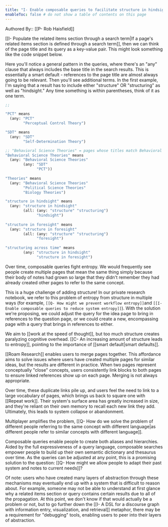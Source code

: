 ```yaml
---
title: "I- Enable composable queries to facilitate structure in hindsight"
enableToc: false # do not show a table of contents on this page
---
```

Authored By:: [[P- Rob Haisfield]]

[[I- Populate the related items section through a search term|If a page's related items section is defined through a search term]], then we can think of the page title and its query as a key-value pair. This might look something like the code snippet below.

Here you'll notice a general pattern in the queries, where there's an "any" clause that always includes the base title in the search results. This is essentially a smart default - references to the page title are almost always going to be relevant. Then you'll see additional terms. In the first example, I'm saying that a result has to include either "structure" OR "structuring" as well as "hindsight." Any time something is within parentheses, think of it as one term.

``` clojure
;; 

"PCT" means
  (any: "PCT"
        "Perceptual Control Theory")

"SDT" means
  (any: "SDT"
        "Self-Determination Theory")

;; "Behavioral Science Theories" = pages whose titles match Behavioral Science Theories or either SDT or PCT
"Behavioral Science Theories" means
  (any: "Behavioral Science Theories"
        (any: "SDT"
              "PCT"))
              
"Theories" means
  (any: "Behavioral Science Theories"
        "Political Science Theories"
        "Biology Theories")

"structure in hindsight" means 
  (any: "structure in hindsight" 
        (all: (any: "structure" "structuring")
              "hindsight")
              
"structure in foresight" means 
  (any: "structure in foresight" 
        (all: (any: "structure" "structuring")
              "foresight")
              
"structuring across time" means
        (any: "structure in hindsight"
              "structure in foresight")

```

Over time, composable queries fight entropy. We would frequently see people create multiple pages that mean the same thing simply because their body of notes had grown so large that they didn't remember they had already created other pages to refer to the same concept. 

This is a huge challenge of adding structure! In our private research notebook, we refer to this problem of entropy from structure in multiple ways (for example, `[[Q- How might we prevent workflow entropy]]`and `[[I- Enable composable queries to reduce system entropy]]`). With the solution we're proposing, we could adjust the query for the idea page to bring in references to the question page, or we could create a new, encompassing page with a query that brings in references to either.

We aim to [[work at the speed of thought]], but too much structure creates paralyzing cognitive overhead. [[C- An increasing amount of structure leads to entropy]], pointing to the importance of [[smart default|smart defaults]].

[[Roam Research]] enables users to merge pages together. This affordance aims to solve issues where users have created multiple pages for similar ideas, but the results are different in practice. When two pages represent conceptually "close" concepts, users consistently link blocks to both pages to ensure linked references show up on each page. Merging is not always appropriate.

Over time, these duplicate links pile up, and users feel the need to link to a large vocabulary of pages, which brings us back to square one with [[Repeat work]]. Their system's surface area has greatly increased in size, and they're reliant on their own memory to recall each new link they add. Ultimately, this leads to system collapse or abandonment.  

Multiplayer amplifies the problem, [[Q- How do we solve the problem of different people referring to the same concept with different language|as different people refer to similar concepts with different language]].

Composable queries enable people to create both aliases and hierarchies. Aided by the full expressiveness of a query language, composable searches empower people to build up their own semantic dictionary and thesaurus over time. As the queries can be adjusted at any point, this is a promising solution to the question: [[Q- How might we allow people to adapt their past system and notes to current needs]]?

Of note: users who have created many layers of abstraction through these mechanisms may eventually end up with a system that is difficult to reason about. For example, someone may not be able to understand at first glance why a related items section or query contains certain results due to all of the propagation. At this point, we don't know if that would actually be a problem or not, but to go further down the [[I- A DSL for a discourse graph with information entry, visualization, and retrieval]] metaphor, there may be a requirement for "debugging" tools, enabling users to peer into their layers of abstraction.
